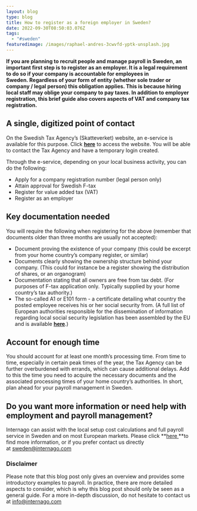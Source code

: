 ```yaml
---
layout: blog
type: blog
title: How to register as a foreign employer in Sweden?
date: 2022-09-30T08:50:03.076Z
tags:
  - "#sweden"
featuredimage: /images/raphael-andres-3cwvfd-yptk-unsplash.jpg
---
```

**If you are planning to recruit people and manage payroll in Sweden, an important first step is to register as an employer. It is a legal requirement to do so if your company is accountable for employees in Sweden. Regardless of your form of entity (whether sole trader or company / legal person) this obligation applies. This is because hiring local staff may oblige your company to pay taxes. In addition to employer registration, this brief guide also covers aspects of VAT and company tax registration.** 

## A single, digitized point of contact

On the Swedish Tax Agency’s (Skatteverket) website, an e-service is available for this purpose. Click **[here](https://skatteverket.se/servicelankar/otherlanguages/inenglish/businessesandemployers/registeringabusiness/registrationofforeigncompaniesinsweden.4.109dcbe71721adafd25501e.html)** to access the website. You will be able to contact the Tax Agency and have a temporary login created. 

Through the e-service, depending on your local business activity, you can do the following:

* Apply for a company registration number (legal person only)
* Attain approval for Swedish F-tax
* Register for value added tax (VAT)
* Register as an employer

## Key documentation needed

You will require the following when registering for the above (remember that documents older than three months are usually not accepted):

* Document proving the existence of your company (this could be excerpt from your home country’s company register, or similar)
* Documents clearly showing the ownership structure behind your company. (This could for instance be a register showing the distribution of shares, or an organogram)
* Documentation stating that all owners are free from tax debt. (For purposes of F-tax application only. Typically supplied by your home country’s tax authority.)
* The so-called A1 or E101 form - a certificate detailing what country the posted employee receives his or her social security from. (A full list of European authorities responsible for the dissemination of information regarding local social security legislation has been assembled by the EU and is available **[here](https://europa.eu/youreurope/citizens/work/social-security-forms/contact_points_pd_a1.pdf)**.)

## Account for enough time

You should account for at least one month’s processing time. From time to time, especially in certain peak times of the year, the Tax Agency can be further overburdened with errands, which can cause additional delays. Add to this the time you need to acquire the necessary documents and the associated processing times of your home country’s authorities. In short, plan ahead for your payroll management in Sweden. 

## Do you want more information or need help with employment and payroll management?

Internago can assist with the local setup cost calculations and full payroll service in Sweden and on most European markets. Please click **[here ](https://www.internago.com/our-services)**to find more information, or if you prefer contact us directly at [sweden@internago.com](mailto:sweden@internago.com)

### Disclaimer

Please note that this blog post only gives an overview and provides some introductory examples to payroll. In practice, there are more detailed aspects to consider, which is why this blog post should only be seen as a general guide. For a more in-depth discussion, do not hesitate to contact us at [info@internago.com](mailto:info@internago.com)